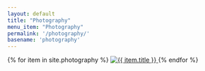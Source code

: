 ```yaml
---
layout: default
title: "Photography"
menu_item: "Photography"
permalink: '/photography/'
basename: 'photography'
---
```



<div class="ui three column stackable doubling centered grid portfolio">
  {% for item in site.photography %}
  <a href="{{ item.url | relative_url }}/" class="ui column portfolio-item">
    <img class="ui fluid rounded image" alt="{{ item.title }}" title="{{ item.name }}" src="{{ item.preview_image_url | relative_url }}"/>
  </a>
  {% endfor %}
</div>


